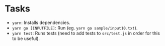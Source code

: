 # Tasks

- `yarn`: Installs dependencies.
- `yarn go [INPUTFILE]`: Run (eg. `yarn go sample/input10.txt`).
- `yarn test`: Runs tests (need to add tests to `src/test.js` in order for this to be useful).
